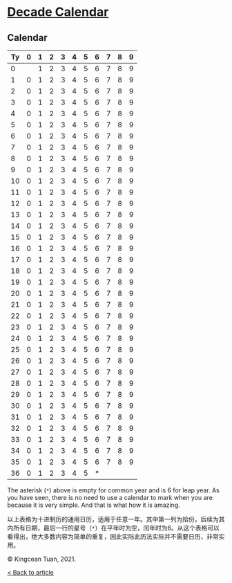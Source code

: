 # [Decade Calendar](../)

## Calendar

| Ty | 0 | 1 | 2 | 3 | 4 | 5 | 6 | 7 | 8 | 9 |
| -- | - | - | - | - | - | - | - | - | - | - |
| 0 | | 1 | 2 | 3 | 4 | 5 | 6 | 7 | 8 | 9 |
| 1 | 0 | 1 | 2 | 3 | 4 | 5 | 6 | 7 | 8 | 9 |
| 2 | 0 | 1 | 2 | 3 | 4 | 5 | 6 | 7 | 8 | 9 |
| 3 | 0 | 1 | 2 | 3 | 4 | 5 | 6 | 7 | 8 | 9 |
| 4 | 0 | 1 | 2 | 3 | 4 | 5 | 6 | 7 | 8 | 9 |
| 5 | 0 | 1 | 2 | 3 | 4 | 5 | 6 | 7 | 8 | 9 |
| 6 | 0 | 1 | 2 | 3 | 4 | 5 | 6 | 7 | 8 | 9 |
| 7 | 0 | 1 | 2 | 3 | 4 | 5 | 6 | 7 | 8 | 9 |
| 8 | 0 | 1 | 2 | 3 | 4 | 5 | 6 | 7 | 8 | 9 |
| 9 | 0 | 1 | 2 | 3 | 4 | 5 | 6 | 7 | 8 | 9 |
| 10 | 0 | 1 | 2 | 3 | 4 | 5 | 6 | 7 | 8 | 9 |
| 11 | 0 | 1 | 2 | 3 | 4 | 5 | 6 | 7 | 8 | 9 |
| 12 | 0 | 1 | 2 | 3 | 4 | 5 | 6 | 7 | 8 | 9 |
| 13 | 0 | 1 | 2 | 3 | 4 | 5 | 6 | 7 | 8 | 9 |
| 14 | 0 | 1 | 2 | 3 | 4 | 5 | 6 | 7 | 8 | 9 |
| 15 | 0 | 1 | 2 | 3 | 4 | 5 | 6 | 7 | 8 | 9 |
| 16 | 0 | 1 | 2 | 3 | 4 | 5 | 6 | 7 | 8 | 9 |
| 17 | 0 | 1 | 2 | 3 | 4 | 5 | 6 | 7 | 8 | 9 |
| 18 | 0 | 1 | 2 | 3 | 4 | 5 | 6 | 7 | 8 | 9 |
| 19 | 0 | 1 | 2 | 3 | 4 | 5 | 6 | 7 | 8 | 9 |
| 20 | 0 | 1 | 2 | 3 | 4 | 5 | 6 | 7 | 8 | 9 |
| 21 | 0 | 1 | 2 | 3 | 4 | 5 | 6 | 7 | 8 | 9 |
| 22 | 0 | 1 | 2 | 3 | 4 | 5 | 6 | 7 | 8 | 9 |
| 23 | 0 | 1 | 2 | 3 | 4 | 5 | 6 | 7 | 8 | 9 |
| 24 | 0 | 1 | 2 | 3 | 4 | 5 | 6 | 7 | 8 | 9 |
| 25 | 0 | 1 | 2 | 3 | 4 | 5 | 6 | 7 | 8 | 9 |
| 26 | 0 | 1 | 2 | 3 | 4 | 5 | 6 | 7 | 8 | 9 |
| 27 | 0 | 1 | 2 | 3 | 4 | 5 | 6 | 7 | 8 | 9 |
| 28 | 0 | 1 | 2 | 3 | 4 | 5 | 6 | 7 | 8 | 9 |
| 29 | 0 | 1 | 2 | 3 | 4 | 5 | 6 | 7 | 8 | 9 |
| 30 | 0 | 1 | 2 | 3 | 4 | 5 | 6 | 7 | 8 | 9 |
| 31 | 0 | 1 | 2 | 3 | 4 | 5 | 6 | 7 | 8 | 9 |
| 32 | 0 | 1 | 2 | 3 | 4 | 5 | 6 | 7 | 8 | 9 |
| 33 | 0 | 1 | 2 | 3 | 4 | 5 | 6 | 7 | 8 | 9 |
| 34 | 0 | 1 | 2 | 3 | 4 | 5 | 6 | 7 | 8 | 9 |
| 35 | 0 | 1 | 2 | 3 | 4 | 5 | 6 | 7 | 8 | 9 |
| 36 | 0 | 1 | 2 | 3 | 4 | 5 | * | | | |

The asterisk (`*`) above is empty for common year and is 6 for leap year.
As you have seen, there is no need to use a calendar to mark when you are because it is very simple.
And that is what how it is amazing.

以上表格为十进制历的通用日历，适用于任意一年。其中第一列为拾份，后续为其内所有日期，最后一行的星号（`*`）在平年时为空，闰年时为6。从这个表格可以看得出，绝大多数内容为简单的重复，因此实际此历法实际并不需要日历，非常实用。

&copy; Kingcean Tuan, 2021.

[&lt; Back to article](../)
